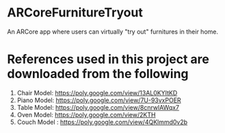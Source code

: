 # ARCoreFurnitureTryout
An ARCore app where users can virtually "try out" furnitures in their home.

# References used in this project are downloaded from the following
1. Chair Model: https://poly.google.com/view/13AL0KYItKD
2. Piano Model: https://poly.google.com/view/7U-93vxPOER
3. Table Model: https://poly.google.com/view/8cnrwlAWqx7
4. Oven Model: https://poly.google.com/view/2KTH
5. Couch Model : https://poly.google.com/view/4QKlmmd0v2b
